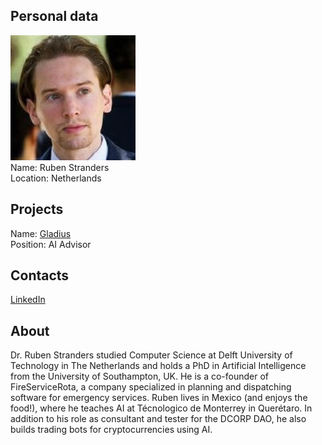 ## Personal data
![ruben stranders photo](photo/ruben_stranders.jpg)  
Name:   Ruben Stranders  
Location: Netherlands  
## Projects 
Name: [Gladius](../projects/gladius.md)  
Position: AI Advisor   
## Contacts
[LinkedIn](https://www.linkedin.com/in/stranders/)  
## About
Dr. Ruben Stranders studied Computer Science at Delft
University of Technology in The Netherlands and holds
a PhD in Artificial Intelligence from the University of
Southampton, UK. He is a co-founder of FireServiceRota, a
company specialized in planning and dispatching software
for emergency services. Ruben lives in Mexico (and enjoys
the food!), where he teaches AI at Técnologico de Monterrey
in Querétaro. In addition to his role as consultant and tester
for the DCORP DAO, he also builds trading bots for cryptocurrencies
using AI.
